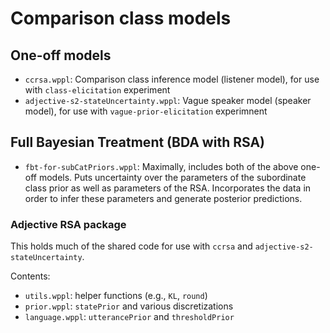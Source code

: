# Comparison class models

## One-off models
- `ccrsa.wppl`: Comparison class inference model (listener model), for use with `class-elicitation` experiment
- `adjective-s2-stateUncertainty.wppl`: Vague speaker model (speaker model), for use with `vague-prior-elicitation` experimnent

## Full Bayesian Treatment (BDA with RSA)
- `fbt-for-subCatPriors.wppl`: Maximally, includes both of the above one-off models.
Puts uncertainty over the parameters of the subordinate class prior as well as parameters of the RSA.
Incorporates the data in order to infer these parameters and generate posterior predictions.

### Adjective RSA package

This holds much of the shared code for use with `ccrsa` and `adjective-s2-stateUncertainty`.

Contents:
  - `utils.wppl`: helper functions (e.g., `KL`, `round`)
  - `prior.wppl`: `statePrior` and various discretizations
  - `language.wppl`: `utterancePrior` and `thresholdPrior`
